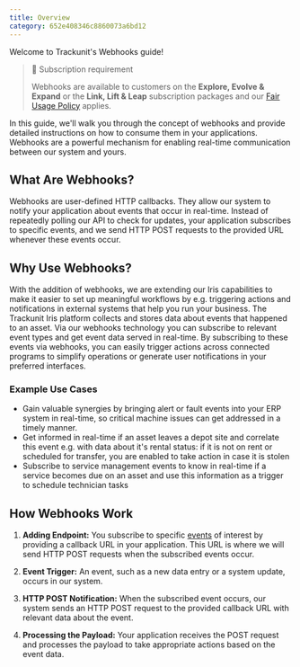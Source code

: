 ```yaml
---
title: Overview
category: 652e408346c8860073a6bd12
---
```

Welcome to Trackunit's Webhooks guide!

> 📘 Subscription requirement
>
> Webhooks are available to customers on the **Explore, Evolve & Expand** or the **Link, Lift & Leap** subscription packages and our [Fair Usage Policy](https://developers.trackunit.com/reference/rate-limit#fair-use-policy) applies.

In this guide, we'll walk you through the concept of webhooks and provide detailed instructions on how to consume them in your applications. Webhooks are a powerful mechanism for enabling real-time communication between our system and yours.

## What Are Webhooks?
Webhooks are user-defined HTTP callbacks. They allow our system to notify your application about events that occur in real-time. Instead of repeatedly polling our API to check for updates, your application subscribes to specific events, and we send HTTP POST requests to the provided URL whenever these events occur.

## Why Use Webhooks?
With the addition of webhooks, we are extending our Iris capabilities to make it easier to set up meaningful workflows by e.g. triggering actions and notifications in external systems that help you run your business. The Trackunit Iris platform collects and stores data about events that happened to an asset. Via our webhooks technology you can subscribe to relevant event types and get event data served in real-time. By subscribing to these events via webhooks, you can easily trigger actions across connected  programs to simplify operations or generate user notifications in your preferred interfaces. 

### Example Use Cases
- Gain valuable synergies by bringing alert or fault events into your ERP system in real-time, so critical machine issues can get addressed in a timely manner.
- Get informed in real-time if an asset leaves a depot site and correlate this event e.g. with data about it's rental status: if it is not on rent or scheduled for transfer, you are enabled to take action in case it is stolen
- Subscribe to service management events to know in real-time if a service becomes due on an asset and use this information as a trigger to schedule technician tasks

## How Webhooks Work
1. **Adding Endpoint:**
You subscribe to specific [events](https://developers.trackunit.com/docs/webhooks-event-catalog) of interest by providing a callback URL in your application. This URL is where we will send HTTP POST requests when the subscribed events occur.


2. **Event Trigger:**
   An event, such as a new data entry or a system update, occurs in our system.


3. **HTTP POST Notification:**
When the subscribed event occurs, our system sends an HTTP POST request to the provided callback URL with relevant data about the event.


4. **Processing the Payload:**
Your application receives the POST request and processes the payload to take appropriate actions based on the event data.
